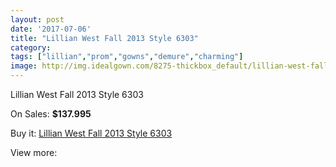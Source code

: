 ```yaml
---
layout: post
date: '2017-07-06'
title: "Lillian West Fall 2013 Style 6303"
category: 
tags: ["lillian","prom","gowns","demure","charming"]
image: http://img.idealgown.com/8275-thickbox_default/lillian-west-fall-2013-style-6303.jpg
---
```

Lillian West Fall 2013 Style 6303

On Sales: **$137.995**
<a href="https://www.idealgown.com/en/justin-alexander/3453-lillian-west-fall-2013-style-6303.html"><amp-img layout="responsive" width="600" height="600" src="//img.idealgown.com/8275-thickbox_default/lillian-west-fall-2013-style-6303.jpg" alt="Lillian West Fall 2013 Style 6303 0" /></a>
<a href="https://www.idealgown.com/en/justin-alexander/3453-lillian-west-fall-2013-style-6303.html"><amp-img layout="responsive" width="600" height="600" src="//img.idealgown.com/8277-thickbox_default/lillian-west-fall-2013-style-6303.jpg" alt="Lillian West Fall 2013 Style 6303 1" /></a>
<a href="https://www.idealgown.com/en/justin-alexander/3453-lillian-west-fall-2013-style-6303.html"><amp-img layout="responsive" width="600" height="600" src="//img.idealgown.com/8276-thickbox_default/lillian-west-fall-2013-style-6303.jpg" alt="Lillian West Fall 2013 Style 6303 2" /></a>

Buy it: [Lillian West Fall 2013 Style 6303](https://www.idealgown.com/en/justin-alexander/3453-lillian-west-fall-2013-style-6303.html "Lillian West Fall 2013 Style 6303")

View more: [](https://www.idealgown.com/en/- "")